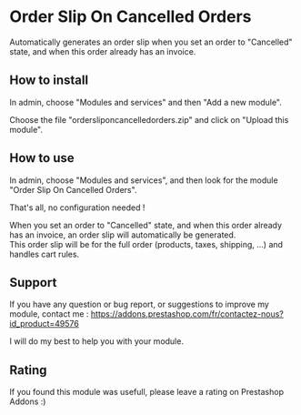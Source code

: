 # Order Slip On Cancelled Orders

Automatically generates an order slip when you set an order to "Cancelled" state, and when this order already has an invoice.

## How to install

In admin, choose "Modules and services" and then "Add a new module". 

Choose the file "ordersliponcancelledorders.zip" and click on "Upload this module".

## How to use

In admin, choose "Modules and services", and then look for the module "Order Slip On Cancelled Orders".

That's all, no configuration needed !  

When you set an order to "Cancelled" state, and when this order already has an invoice, an order slip will automatically be generated.  
This order slip will be for the full order (products, taxes, shipping, ...) and handles cart rules.

## Support

If you have any question or bug report, or suggestions to improve my module, contact me : https://addons.prestashop.com/fr/contactez-nous?id_product=49576

I will do my best to help you with your module.

## Rating

If you found this module was usefull, please leave a rating on Prestashop Addons :)